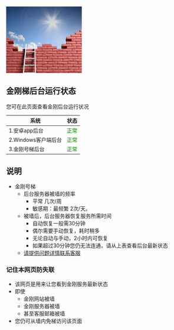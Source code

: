 ![image](l-w-s-athird.png)


## 金刚梯后台运行状态<br> 
您可在此页面查看金刚后台运行状况<br> 


| 系统 | 状态 | 
| ----------- | ----------- | 
| 1.安卓app后台| <font color="green">正常</font> | 
| 2.Windows客户端后台 | <font color="green">正常</font> | 
| 3.金刚号梯后台 | <font color="green">正常</font> | 

## 说明
- 金刚号梯
  - 后台服务器被墙的频率
    - 平常 几次/周
    - 敏感期：最频繁 2次/天。
  - 被墙后，后台服务器恢复服务所需时间
    - 自动恢复一般需30分钟
    - 偶尔需要手动恢复，耗时稍多
    - 无论自动与手动，2小时内可恢复
    - 如果超过30分钟您仍无法连通，请从上表查看后台最新状态
  - [请提供问题详情联系客服](mailto:cs@a2zitpro.com) 
### 记住本网页防失联
- 该网页是用来让您看到金刚服务最新状态
- 即使
  - 金刚网站被墙
  - 金刚服务器被墙
  - 甚至客服邮箱被墙
- 您仍可从墙内免梯访问该页面


<!-- 
Hidden text - testing...

2.2 20191023 - revised 22:02PM 
kkGenesis L60U65blURDCMoH/OvmtBMD7h5ga+p/ikdC4VWT7sW3yEnwqgWy/MhSjsCnlnF6H7/xwCJ0pYqtcchueyFHMIQQL21cAK4UBHL7m6AVRmIsYVwhMseLwZflJMHnll4rgzTEbqi0C6aeKt/nSQqbv/b82iiOv2N+MbG/q7OYV4+b1+raEHFdWfRwQAPk4KoTDt2OoWFC23CA8MaLq4U0yA5TAiAAhzdW35frVGVa9o+aHVhH/0sdNMQTC7VA3CU65gJ4HRCG/ijVezWy0WsVEr34G+QlpypK/Q0wuCyXs5inga1mF62C+ujh4R3+8kqCIR2V9boMnE5niuT4BPQljLTfgTvOTKMCju4hYeg2OZJ5so2//yB6zO3GwSBMlG05t6GnAbcBb9Cab7uewh9fu/xNVdcPthns3MEGIOn0vh/8= kkRevelation

-->
